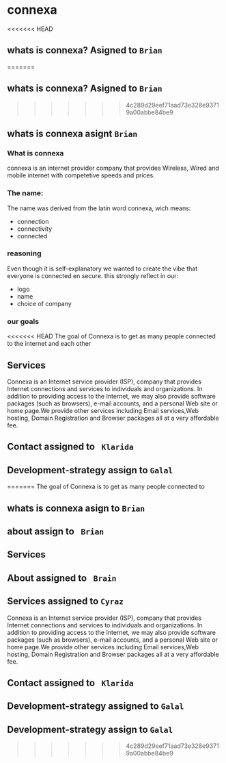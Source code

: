 # connexa
<<<<<<< HEAD
## whats is connexa? Asigned to `Brian` 

=======

## whats is connexa? Asigned to `Brian` 


>>>>>>> 4c289d29eef71aad73e328e93719a00abbe84be9
## whats is connexa asignt `Brian` 

### What is connexa
connexa is an internet provider company that provides Wireless, Wired and mobile internet with competetive speeds and prices.
### The name:
The name was derived from the latin word connexa, wich means:
- connection
- connectivity
- connected
### reasoning
Even though it is self-explanatory we wanted to create the vibe that everyone is connected en secure.
this strongly reflect in our:
- logo
- name
- choice of company 
### our goals
<<<<<<< HEAD
The goal of Connexa is to get as many people connected to the internet and each other


## Services

Connexa is an Internet service provider (ISP), company that provides Internet connections and services to individuals and organizations.
In addition to providing access to the Internet, we may also provide software packages (such as browsers), e-mail accounts, and a personal Web site or home page.We provide other services including Email services,Web hosting, Domain Registration and Browser packages all at a very affordable fee.

## Contact assigned to ` Klarida`

## Development-strategy assign to `Galal`
=======
The goal of Connexa is to get as many people connected to


## whats is connexa asign to `Brian`


## about assign to ` Brian`

## Services







## About assigned to ` Brain`



## Services assigned to `Cyraz`

Connexa is an Internet service provider (ISP), company that provides Internet connections and services to individuals and organizations.
In addition to providing access to the Internet, we may also provide software packages (such as browsers), e-mail accounts, and a personal Web site or home page.We provide other services including Email services,Web hosting, Domain Registration and Browser packages all at a very affordable fee.


## Contact assigned to ` Klarida`



## Development-strategy  assigned to `Galal`

## Development-strategy assign to `Galal`

>>>>>>> 4c289d29eef71aad73e328e93719a00abbe84be9
